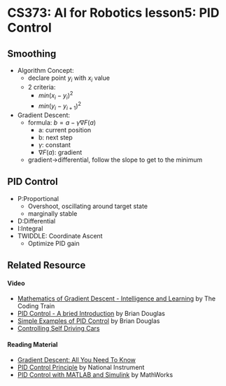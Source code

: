 # CS373: AI for Robotics lesson5: PID Control

## Smoothing 
- Algorithm Concept:
    + declare point $y_i$ with $x_i$ value
    + 2 criteria: 
        + $min(x_i - y_i)^2$
        + $min(y_i - y_{i+1})^2$
- Gradient Descent:
    + formula: $b = a -\gamma \nabla F(a)$  
        + a: current position
        + b: next step
        + $\gamma$: constant
        + $\nabla F(a)$: gradient 
    + gradient->differential, follow the slope to get to the minimum


## PID Control
- P:Proportional
    + Overshoot, oscillating around target state
    + marginally stable
- D:Differential
- I:Integral
- TWIDDLE: Coordinate Ascent
    - Optimize PID gain


## Related Resource 
#### Video
- [Mathematics of Gradient Descent - Intelligence and Learning](https://www.youtube.com/watch?v=jc2IthslyzM) by The Coding Train
- [PID Control - A bried Introduction](https://www.youtube.com/watch?v=UR0hOmjaHp0) by Brian Douglas
- [Simple Examples of PID Control](https://www.youtube.com/watch?v=XfAt6hNV8XM) by Brian Douglas
- [Controlling Self Driving Cars](https://www.youtube.com/watch?v=4Y7zG48uHRo)

#### Reading Material
- [Gradient Descent: All You Need To Know](https://hackernoon.com/gradient-descent-aynk-7cbe95a778da)
- [PID Control Principle](http://www.ni.com/white-paper/3782/zht/) by National Instrument
- [PID Control with MATLAB and Simulink](https://www.mathworks.com/discovery/pid-control.html) by MathWorks

